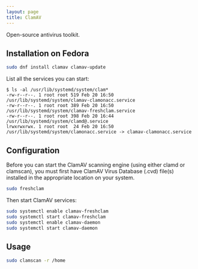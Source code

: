 ```yaml
---
layout: page
title: ClamAV
---
```


Open-source antivirus toolkit.

## Installation on Fedora

```bash
sudo dnf install clamav clamav-update 
```

List all the services you can start:

```
$ ls -al /usr/lib/systemd/system/clam*
-rw-r--r--. 1 root root 519 Feb 20 16:50 /usr/lib/systemd/system/clamav-clamonacc.service
-rw-r--r--. 1 root root 389 Feb 20 16:50 /usr/lib/systemd/system/clamav-freshclam.service
-rw-r--r--. 1 root root 398 Feb 20 16:44 /usr/lib/systemd/system/clamd@.service
lrwxrwxrwx. 1 root root  24 Feb 20 16:50 /usr/lib/systemd/system/clamonacc.service -> clamav-clamonacc.service
```

## Configuration

Before you can start the ClamAV scanning engine (using either clamd or clamscan), you must first have ClamAV Virus Database (.cvd) file(s) installed in the appropriate location on your system.

```bash
sudo freshclam
```

Then start ClamAV services:

```bash
sudo systemctl enable clamav-freshclam
sudo systemctl start clamav-freshclam
sudo systemctl enable clamav-daemon
sudo systemctl start clamav-daemon
```

## Usage

```bash
sudo clamscan -r /home
```
